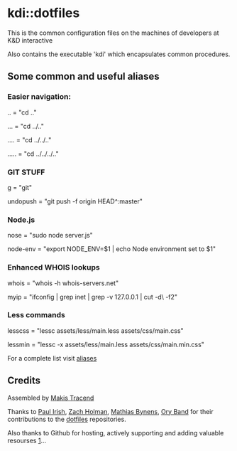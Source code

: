 kdi::dotfiles
=========

This is the common configuration files on the machines of developers at K&D interactive 

Also contains the executable 'kdi' which encapsulates common procedures.

## Some common and useful aliases

### Easier navigation:

.. = "cd .."

... = "cd ../.."

.... = "cd ../../.."

..... = "cd ../../../.."

### GIT STUFF
g = "git"

undopush = "git push -f origin HEAD^:master"

### Node.js
nose = "sudo node server.js"

node-env = "export NODE_ENV=$1 | echo Node environment set to $1"

### Enhanced WHOIS lookups
whois = "whois -h whois-servers.net"

myip = "ifconfig | grep inet  | grep -v 127.0.0.1 | cut -d\   -f2"

### Less commands
lesscss = "lessc assets/less/main.less assets/css/main.css"

lessmin = "lessc -x assets/less/main.less assets/css/main.min.css"

For a complete list visit [aliases](https://github.com/kdi/dotfiles/blob/master/.aliases)



## Credits

Assembled by [Makis Tracend](http://github.com/tracend) 

Thanks to [Paul Irish](https://github.com/paulirish), [Zach Holman](https://github.com/holman), [Mathias Bynens](https://github.com/mathiasbynens), [Ory Band](http://github.com/oryband) for their contributions to the [dotfiles](http://dotfiles.github.com) repositories. 

Also thanks to Github for hosting, actively supporting and adding valuable resourses [1](https://help.github.com/articles/dealing-with-line-endings)...

